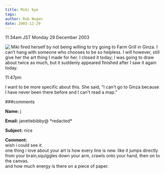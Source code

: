 ```yaml
---
title: Miki bye
tags: 
author: Rob Nugen
date: 2003-12-29
---
```


<p class=date>11:34am JST Monday 29 December 2003</p>

<p><a href="/images/art/mikiart.jpg"><img
  src="/images/art/thumbs/mikiart.jpg" align=left></a>
  Miki fired herself by not being willing to try going to Farm Grill
  in Ginza.  I can't hang with someone who chooses to be so helpless.
  I will however, still give her the art thing I made for her.  I
  closed it today; I was going to draw about twice as much, but it
  suddenly appeared finished after I saw it again today.</p>

<p class=date>11:47pm</p>

<p>I want to be more specific about this.  She said, "I can't go to
  Ginza because I have never been there before and I can't read a
  map."</p>

###comments

<p><b>Name:</b> j

<p><b>Email:</b> janettebibby@ *redacted*

<p><b>Subject:</b> nice

<p><b>Comment:</b>
<br>wish i could see it.<br>
  one thing i love about your art is how every line is new.  like it jumps directly from your brain,squiggles down your arm, crawls onto your hand, then on to the canvas.<br>
  and how much energy is there on a piece of paper.

